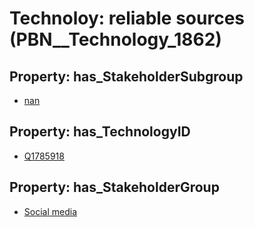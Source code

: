 # Technoloy: __reliable sources__ (PBN__Technology_1862)

## Property: has_StakeholderSubgroup

* [nan](PBN__TechSubgroup_7)

## Property: has_TechnologyID

* [Q1785918](Q1785918)

## Property: has_StakeholderGroup

* [Social media](PBN__TechGroup_1)


